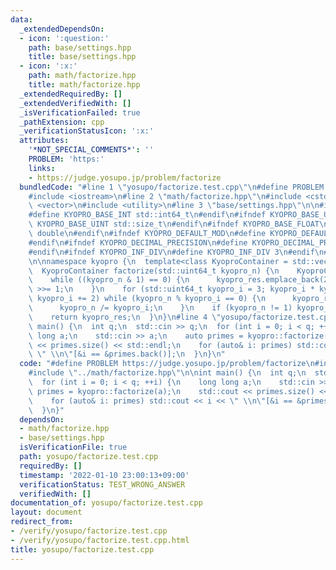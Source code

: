 ```yaml
---
data:
  _extendedDependsOn:
  - icon: ':question:'
    path: base/settings.hpp
    title: base/settings.hpp
  - icon: ':x:'
    path: math/factorize.hpp
    title: math/factorize.hpp
  _extendedRequiredBy: []
  _extendedVerifiedWith: []
  _isVerificationFailed: true
  _pathExtension: cpp
  _verificationStatusIcon: ':x:'
  attributes:
    '*NOT_SPECIAL_COMMENTS*': ''
    PROBLEM: 'https:'
    links:
    - https://judge.yosupo.jp/problem/factorize
  bundledCode: "#line 1 \"yosupo/factorize.test.cpp\"\n#define PROBLEM https://judge.yosupo.jp/problem/factorize\n\
    #include <iostream>\n#line 2 \"math/factorize.hpp\"\n#include <cstdint>\n#include\
    \ <vector>\n#include <utility>\n#line 3 \"base/settings.hpp\"\n\n#ifndef KYOPRO_BASE_INT\n\
    #define KYOPRO_BASE_INT std::int64_t\n#endif\n#ifndef KYOPRO_BASE_UINT\n#define\
    \ KYOPRO_BASE_UINT std::size_t\n#endif\n#ifndef KYOPRO_BASE_FLOAT\n#define KYOPRO_BASE_FLOAT\
    \ double\n#endif\n#ifndef KYOPRO_DEFAULT_MOD\n#define KYOPRO_DEFAULT_MOD 1000000007\n\
    #endif\n#ifndef KYOPRO_DECIMAL_PRECISION\n#define KYOPRO_DECIMAL_PRECISION 12\n\
    #endif\n#ifndef KYOPRO_INF_DIV\n#define KYOPRO_INF_DIV 3\n#endif\n#line 6 \"math/factorize.hpp\"\
    \n\nnamespace kyopro {\n  template<class KyoproContainer = std::vector<KYOPRO_BASE_INT>>\n\
    \  KyoproContainer factorize(std::uint64_t kyopro_n) {\n    KyoproContainer kyopro_res;\n\
    \    while ((kyopro_n & 1) == 0) {\n      kyopro_res.emplace_back(2);\n      kyopro_n\
    \ >>= 1;\n    }\n    for (std::uint64_t kyopro_i = 3; kyopro_i * kyopro_i <= kyopro_n;\
    \ kyopro_i += 2) while (kyopro_n % kyopro_i == 0) {\n      kyopro_res.emplace_back(2);\n\
    \      kyopro_n /= kyopro_i;\n    }\n    if (kyopro_n != 1) kyopro_res.emplace_back(kyopro_n);\n\
    \    return kyopro_res;\n  }\n}\n#line 4 \"yosupo/factorize.test.cpp\"\n\nint\
    \ main() {\n  int q;\n  std::cin >> q;\n  for (int i = 0; i < q; ++i) {\n    long\
    \ long a;\n    std::cin >> a;\n    auto primes = kyopro::factorize(a);\n    std::cout\
    \ << primes.size() << std::endl;\n    for (auto& i: primes) std::cout << i <<\
    \ \" \\n\"[&i == &primes.back()];\n  }\n}\n"
  code: "#define PROBLEM https://judge.yosupo.jp/problem/factorize\n#include <iostream>\n\
    #include \"../math/factorize.hpp\"\n\nint main() {\n  int q;\n  std::cin >> q;\n\
    \  for (int i = 0; i < q; ++i) {\n    long long a;\n    std::cin >> a;\n    auto\
    \ primes = kyopro::factorize(a);\n    std::cout << primes.size() << std::endl;\n\
    \    for (auto& i: primes) std::cout << i << \" \\n\"[&i == &primes.back()];\n\
    \  }\n}"
  dependsOn:
  - math/factorize.hpp
  - base/settings.hpp
  isVerificationFile: true
  path: yosupo/factorize.test.cpp
  requiredBy: []
  timestamp: '2022-01-10 23:00:13+09:00'
  verificationStatus: TEST_WRONG_ANSWER
  verifiedWith: []
documentation_of: yosupo/factorize.test.cpp
layout: document
redirect_from:
- /verify/yosupo/factorize.test.cpp
- /verify/yosupo/factorize.test.cpp.html
title: yosupo/factorize.test.cpp
---
```

